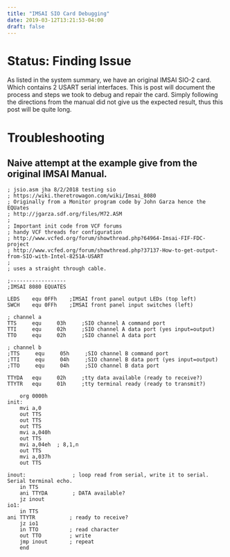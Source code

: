 ```yaml
---
title: "IMSAI SIO Card Debugging"
date: 2019-03-12T13:21:53-04:00
draft: false
---
```

# Status: Finding Issue

As listed in the system summary, we have an original IMSAI SIO-2 card. Which
contains 2 USART serial interfaces. This is post will document the process and
steps we took to debug and repair the card. Simply following the directions from
the manual did not give us the expected result, thus this post will be quite 
long.

# Troubleshooting
## Naive attempt at the example give from the original IMSAI Manual.


```
; jsio.asm jha 8/2/2018 testing sio
; https://wiki.theretrowagon.com/wiki/Imsai_8080
; Originally from a Monitor program code by John Garza hence the EQUates
; http://jgarza.sdf.org/files/M72.ASM
;
; Important init code from VCF forums
; handy VCF threads for configuration
; http://www.vcfed.org/forum/showthread.php?64964-Imsai-FIF-FDC-project
; http://www.vcfed.org/forum/showthread.php?37137-How-to-get-output-from-SIO-with-Intel-8251A-USART
;
; uses a straight through cable.

;------------------
;IMSAI 8080 EQUATES

LEDS	equ	0FFh	;IMSAI front panel output LEDs (top left)
SWCH	equ	0FFh	;IMSAI front panel input switches (left)

; channel a
TTS     equ     03h     ;SIO channel A command port
TTI     equ     02h     ;SIO channel A data port (yes input=output)
TTO     equ     02h     ;SIO channel A data port

; channel b
;TTS     equ     05h     ;SIO channel B command port
;TTI     equ     04h     ;SIO channel B data port (yes input=output)
;TTO     equ     04h     ;SIO channel B data port

TTYDA   equ     02h     ;tty data available (ready to receive?)
TTYTR   equ     01h     ;tty terminal ready (ready to transmit?)

    org 0000h
init:
    mvi a,0
    out TTS
    out TTS
    out TTS
    mvi a,040h
    out TTS
    mvi a,04eh  ; 8,1,n
    out TTS
    mvi a,037h
    out TTS

inout:               ; loop read from serial, write it to serial. Serial terminal echo.
    in TTS
    ani TTYDA        ; DATA available?
    jz inout
io1:
    in TTS
ani TTYTR           ; ready to receive?
    jz io1
    in TTO          ; read character
    out TTO         ; write
    jmp inout       ; repeat
    end
```

